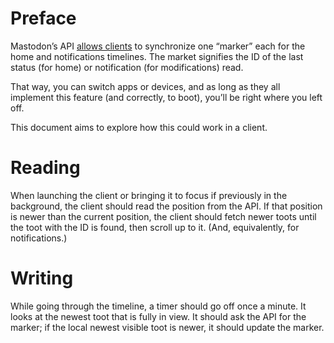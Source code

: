 # Preface
Mastodon’s API [allows clients](https://docs.joinmastodon.org/methods/markers/) to synchronize one “marker” each for the home and notifications timelines. The market signifies the ID of the last status (for home) or notification (for modifications) read.

That way, you can switch apps or devices, and as long as they all implement this feature (and correctly, to boot), you’ll be right where you left off.

This document aims to explore how this could work in a client.

# Reading
When launching the client or bringing it to focus if previously in the background, the client should read the position from the API. If that position is newer than the current position, the client should fetch newer toots until the toot with the ID is found, then scroll up to it. (And, equivalently, for notifications.)

# Writing
While going through the timeline, a timer should go off once a minute. It looks at the newest toot that is fully in view. It should ask the API for the marker; if the local newest visible toot is newer, it should update the marker.
